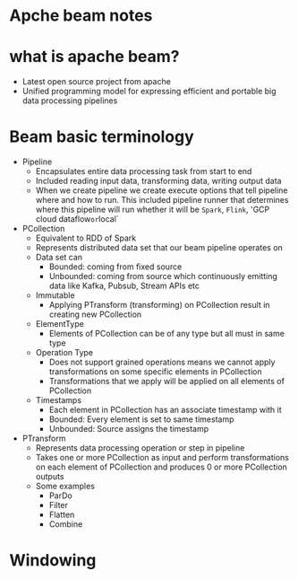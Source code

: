 # Apche beam notes

# what is apache beam?
* Latest open source project from apache
* Unified programming model for expressing efficient and portable big data processing pipelines

# Beam basic terminology
* Pipeline
	* Encapsulates entire data processing task from start to end
	* Included reading input data, transforming data, writing output data
	* When we create pipeline we create execute options that tell pipeline where and how to run. This included pipeline runner that determines where this pipeline will run whether it will be `Spark`, `Flink`, 'GCP cloud dataflow` or `local`
* PCollection
	* Equivalent to RDD of Spark
	* Represents distributed data set that our beam pipeline operates on
	* Data set can
		* Bounded: coming from fixed source
		* Unbounded: coming from source which continuously emitting data like Kafka, Pubsub, Stream APIs etc
	* Immutable
		* Applying PTransform (transforming) on PCollection result in creating new PCollection
	* ElementType
		* Elements of PCollection can be of any type but all must in same type
	* Operation Type
		* Does not support grained operations means we cannot apply transformations on some specific elements in PCollection
		* Transformations that we apply will be applied on all elements of PCollection
	* Timestamps
		* Each element in PCollection has an associate timestamp with it
		* Bounded: Every element is set to same timestamp
		* Unbounded: Source assigns the timestamp
* PTransform
	* Represents data processing operation or step in pipeline
	* Takes one or more PCollection as input and perform transformations on each element of PCollection and produces 0 or more PCollection outputs
	* Some examples
		* ParDo
		* Filter
		* Flatten
		* Combine

# Windowing
